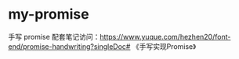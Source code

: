 # my-promise
手写 promise 
配套笔记访问：https://www.yuque.com/hezhen20/font-end/promise-handwriting?singleDoc# 《手写实现Promise》
